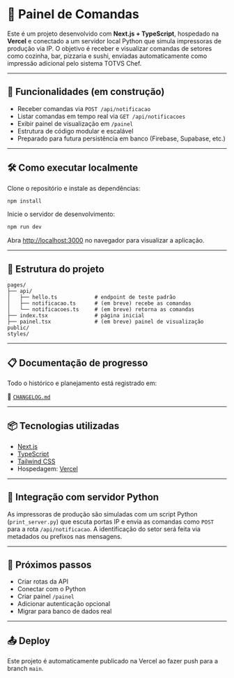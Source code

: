 # 🧾 Painel de Comandas

Este é um projeto desenvolvido com **Next.js + TypeScript**, hospedado na **Vercel** e conectado a um servidor local Python que simula impressoras de produção via IP. O objetivo é receber e visualizar comandas de setores como cozinha, bar, pizzaria e sushi, enviadas automaticamente como impressão adicional pelo sistema TOTVS Chef.

---

## 🚀 Funcionalidades (em construção)

- Receber comandas via `POST /api/notificacao`
- Listar comandas em tempo real via `GET /api/notificacoes`
- Exibir painel de visualização em `/painel`
- Estrutura de código modular e escalável
- Preparado para futura persistência em banco (Firebase, Supabase, etc.)

---

## 🛠️ Como executar localmente

Clone o repositório e instale as dependências:

```bash
npm install
```

Inicie o servidor de desenvolvimento:

```bash
npm run dev
```

Abra [http://localhost:3000](http://localhost:3000) no navegador para visualizar a aplicação.

---

## 📂 Estrutura do projeto

```
pages/
├── api/
│   ├── hello.ts            # endpoint de teste padrão
│   ├── notificacao.ts      # (em breve) recebe as comandas
│   └── notificacoes.ts     # (em breve) retorna as comandas
├── index.tsx               # página inicial
├── painel.tsx              # (em breve) painel de visualização
public/
styles/
```

---

## 📋 Documentação de progresso

Todo o histórico e planejamento está registrado em:

📄 [`CHANGELOG.md`](./CHANGELOG.md)

---

## 📦 Tecnologias utilizadas

- [Next.js](https://nextjs.org/)
- [TypeScript](https://www.typescriptlang.org/)
- [Tailwind CSS](https://tailwindcss.com/)
- Hospedagem: [Vercel](https://vercel.com/)

---

## 📡 Integração com servidor Python

As impressoras de produção são simuladas com um script Python (`print_server.py`) que escuta portas IP e envia as comandas como `POST` para a rota `/api/notificacao`. A identificação do setor será feita via metadados ou prefixos nas mensagens.

---

## 📌 Próximos passos

- Criar rotas da API
- Conectar com o Python
- Criar painel `/painel`
- Adicionar autenticação opcional
- Migrar para banco de dados real

---

## 📤 Deploy

Este projeto é automaticamente publicado na Vercel ao fazer push para a branch `main`.
